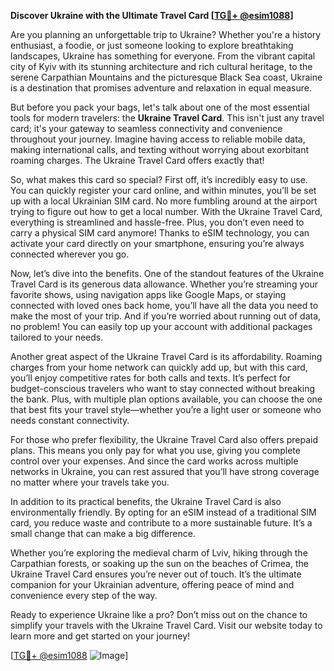 **Discover Ukraine with the Ultimate Travel Card [[TG💪+ @esim1088](https://t.me/s/esim1088)]**

Are you planning an unforgettable trip to Ukraine? Whether you're a history enthusiast, a foodie, or just someone looking to explore breathtaking landscapes, Ukraine has something for everyone. From the vibrant capital city of Kyiv with its stunning architecture and rich cultural heritage, to the serene Carpathian Mountains and the picturesque Black Sea coast, Ukraine is a destination that promises adventure and relaxation in equal measure.

But before you pack your bags, let's talk about one of the most essential tools for modern travelers: the **Ukraine Travel Card**. This isn't just any travel card; it's your gateway to seamless connectivity and convenience throughout your journey. Imagine having access to reliable mobile data, making international calls, and texting without worrying about exorbitant roaming charges. The Ukraine Travel Card offers exactly that!

So, what makes this card so special? First off, it’s incredibly easy to use. You can quickly register your card online, and within minutes, you’ll be set up with a local Ukrainian SIM card. No more fumbling around at the airport trying to figure out how to get a local number. With the Ukraine Travel Card, everything is streamlined and hassle-free. Plus, you don’t even need to carry a physical SIM card anymore! Thanks to eSIM technology, you can activate your card directly on your smartphone, ensuring you’re always connected wherever you go.

Now, let’s dive into the benefits. One of the standout features of the Ukraine Travel Card is its generous data allowance. Whether you’re streaming your favorite shows, using navigation apps like Google Maps, or staying connected with loved ones back home, you’ll have all the data you need to make the most of your trip. And if you’re worried about running out of data, no problem! You can easily top up your account with additional packages tailored to your needs.

Another great aspect of the Ukraine Travel Card is its affordability. Roaming charges from your home network can quickly add up, but with this card, you’ll enjoy competitive rates for both calls and texts. It’s perfect for budget-conscious travelers who want to stay connected without breaking the bank. Plus, with multiple plan options available, you can choose the one that best fits your travel style—whether you’re a light user or someone who needs constant connectivity.

For those who prefer flexibility, the Ukraine Travel Card also offers prepaid plans. This means you only pay for what you use, giving you complete control over your expenses. And since the card works across multiple networks in Ukraine, you can rest assured that you’ll have strong coverage no matter where your travels take you.

In addition to its practical benefits, the Ukraine Travel Card is also environmentally friendly. By opting for an eSIM instead of a traditional SIM card, you reduce waste and contribute to a more sustainable future. It’s a small change that can make a big difference.

Whether you’re exploring the medieval charm of Lviv, hiking through the Carpathian forests, or soaking up the sun on the beaches of Crimea, the Ukraine Travel Card ensures you’re never out of touch. It’s the ultimate companion for your Ukrainian adventure, offering peace of mind and convenience every step of the way.

Ready to experience Ukraine like a pro? Don’t miss out on the chance to simplify your travels with the Ukraine Travel Card. Visit our website today to learn more and get started on your journey!

[[TG💪+ @esim1088](https://t.me/s/esim1088) ![Image](https://i.postimg.cc/Y0z9fWf4/image.png)]